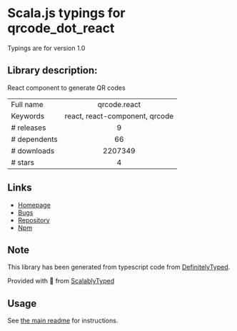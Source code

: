 
# Scala.js typings for qrcode_dot_react

Typings are for version 1.0

## Library description:
React component to generate QR codes

|                    |                 |
| ------------------ | :-------------: |
| Full name          | qrcode.react |
| Keywords           | react, react-component, qrcode |
| # releases         | 9 |
| # dependents       | 66 |
| # downloads        | 2207349 |
| # stars            | 4 |

## Links
- [Homepage](http://zpao.github.io/qrcode.react)
- [Bugs](https://github.com/zpao/qrcode.react/issues)
- [Repository](https://github.com/zpao/qrcode.react)
- [Npm](https://www.npmjs.com/package/qrcode.react)
    


## Note
This library has been generated from typescript code from [DefinitelyTyped](https://definitelytyped.org).

Provided with :purple_heart: from [ScalablyTyped](https://github.com/oyvindberg/ScalablyTyped)

## Usage
See [the main readme](../../readme.md) for instructions.


